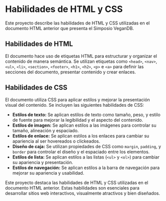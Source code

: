   <h1> Habilidades de HTML y CSS</h1>
</header>

<p>Este proyecto describe las habilidades de HTML y CSS utilizadas en el documento HTML anterior que presenta el Simposio VeganDB.</p>

<h2>Habilidades de HTML</h2>

<p>El documento hace uso de etiquetas HTML para estructurar y organizar el contenido de manera semántica. Se utilizan etiquetas como <code>&lt;head&gt;</code>, <code>&lt;nav&gt;</code>, <code>&lt;ul&gt;</code>, <code>&lt;li&gt;</code>, <code>&lt;section&gt;</code>, <code>&lt;footer&gt;</code>, <code>&lt;h1&gt;</code>, <code>&lt;h2&gt;</code>, <code>&lt;p&gt;</code> e <code>&lt;a&gt;</code> para definir las secciones del documento, presentar contenido y crear enlaces.</p>

<h2>Habilidades de CSS</h2>

<p>El documento utiliza CSS para aplicar estilos y mejorar la presentación visual del contenido. Se incluyen las siguientes habilidades de CSS:</p>

<ul>
    <li><strong>Estilos de texto:</strong> Se aplican estilos de texto como tamaño, peso, y estilo de fuente para mejorar la legibilidad y el aspecto del contenido.</li>
    <li><strong>Estilos de imagen:</strong> Se aplican estilos a las imágenes para controlar su tamaño, alineación y espaciado.</li>
    <li><strong>Estilos de enlace:</strong> Se aplican estilos a los enlaces para cambiar su apariencia al ser hovereados o clickeados.</li>
    <li><strong>Diseño de caja:</strong> Se utilizan propiedades de CSS como <code>margin</code>, <code>padding</code>, y <code>border</code> para controlar el diseño y el espaciado entre los elementos.</li>
    <li><strong>Estilos de lista:</strong> Se aplican estilos a las listas (<code>&lt;ul&gt;</code> y <code>&lt;ol&gt;</code>) para cambiar su apariencia y presentación.</li>
    <li><strong>Estilos de navegación:</strong> Se aplican estilos a la barra de navegación para mejorar su apariencia y usabilidad.</li>
</ul>

<footer>
    <p>Este proyecto destaca las habilidades de HTML y CSS utilizadas en el documento HTML anterior. Estas habilidades son esenciales para desarrollar sitios web interactivos, visualmente atractivos y bien diseñados.</p>
</footer>
